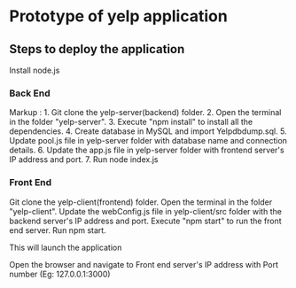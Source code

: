 # Prototype of yelp application
## Steps to deploy the application
Install node.js

### Back End
Markup : 1. Git clone the yelp-server(backend) folder.
         2. Open the terminal in the folder "yelp-server".
         3. Execute "npm install" to install all the dependencies.
         4. Create database in MySQL and import Yelpdbdump.sql.
         5. Update pool.js file in yelp-server folder with database name and connection details.
         6. Update the app.js file in yelp-server folder with frontend server's IP address and port.
         7. Run node index.js

### Front End
Git clone the yelp-client(frontend) folder.
Open the terminal in the folder "yelp-client".
Update the webConfig.js file in yelp-client/src folder with the backend server's IP address and port.
Execute "npm start" to run the front end server. Run npm start.

This will launch the application

Open the browser and navigate to Front end server's IP address with Port number (Eg: 127.0.0.1:3000)
